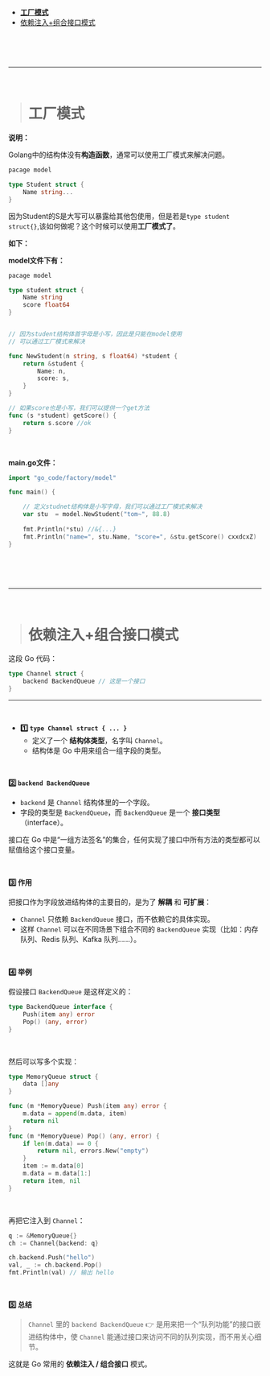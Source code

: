 > <h1 id=""></h1>
- [**工厂模式**](#工厂模式)
- [依赖注入+组合接口模式](#依赖注入+组合接口模式)




<br/><br/><br/>

***
<br/>

> <h1 id="工厂模式">工厂模式</h1>

**说明：**

Golang中的结构体没有**构造函数**，通常可以使用工厂模式来解决问题。

```go
pacage model

type Student struct {
	Name string...
}
```

因为Student的S是大写可以暴露给其他包使用，但是若是`type student struct{}`,该如何做呢？这个时候可以使用**工厂模式了**。

**如下：**

**model文件下有：**

```go
pacage model

type student struct {
	Name string
	score float64
}


// 因为student结构体首字母是小写，因此是只能在model使用
// 可以通过工厂模式来解决

func NewStudent(n string, s float64) *student {
	return &student {
		Name: n,
		score: s,
	}
}

// 如果score也是小写，我们可以提供一个get方法
func (s *student) getScore() {
	return s.score //ok
}
```

<br/>

**main.go文件：**

```go
import "go_code/factory/model"

func main() {

	// 定义studnet结构体是小写字母，我们可以通过工厂模式来解决
	var stu  = model.NewStudent("tom~", 88.8)
	
	fmt.Println(*stu) //&{...}
	fmt.Println("name=", stu.Name, "score=", &stu.getScore() cxxdcxZ)
}
```

<br/><br/><br/>

***
<br/>

> <h1 id="依赖注入+组合接口模式">依赖注入+组合接口模式</h1>

这段 Go 代码：

```go
type Channel struct {
    backend BackendQueue // 这是一个接口
}
```

***
<br/>

- **1️⃣ `type Channel struct { ... }`**
	* 定义了一个 **结构体类型**，名字叫 `Channel`。
	* 结构体是 Go 中用来组合一组字段的类型。

<br/>

**2️⃣ `backend BackendQueue`**

* `backend` 是 `Channel` 结构体里的一个字段。
* 字段的类型是 `BackendQueue`，而 `BackendQueue` 是一个 **接口类型**（interface）。

接口在 Go 中是“一组方法签名”的集合，任何实现了接口中所有方法的类型都可以赋值给这个接口变量。

<br/>

**3️⃣ 作用**

把接口作为字段放进结构体的主要目的，是为了 **解耦** 和 **可扩展**：

* `Channel` 只依赖 `BackendQueue` 接口，而不依赖它的具体实现。
* 这样 `Channel` 可以在不同场景下组合不同的 `BackendQueue` 实现（比如：内存队列、Redis 队列、Kafka 队列……）。

<br/>

**4️⃣ 举例**

假设接口 `BackendQueue` 是这样定义的：

```go
type BackendQueue interface {
    Push(item any) error
    Pop() (any, error)
}
```

<br/>

然后可以写多个实现：

```go
type MemoryQueue struct {
    data []any
}

func (m *MemoryQueue) Push(item any) error {
    m.data = append(m.data, item)
    return nil
}
func (m *MemoryQueue) Pop() (any, error) {
    if len(m.data) == 0 {
        return nil, errors.New("empty")
    }
    item := m.data[0]
    m.data = m.data[1:]
    return item, nil
}
```

<br/>

再把它注入到 `Channel`：

```go
q := &MemoryQueue{}
ch := Channel{backend: q}

ch.backend.Push("hello")
val, _ := ch.backend.Pop()
fmt.Println(val) // 输出 hello
```

<br/>

**5️⃣ 总结**

> `Channel` 里的 `backend BackendQueue`
> 👉 是用来把一个“队列功能”的接口嵌进结构体中，使 `Channel` 能通过接口来访问不同的队列实现，而不用关心细节。

这就是 Go 常用的 **依赖注入 / 组合接口** 模式。












